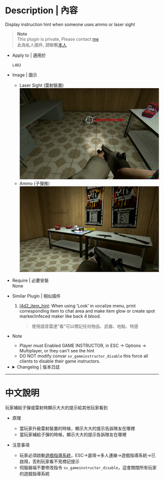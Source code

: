 # Description | 內容
Display instruction hint when someone uses ammo or laser sight

> __Note__ <br/>
This plugin is private, Please contact [me](https://github.com/fbef0102/Game-Private_Plugin#私人插件列表-private-plugins-list)<br/>
此為私人插件, 請聯繫[本人](https://github.com/fbef0102/Game-Private_Plugin#私人插件列表-private-plugins-list)

* Apply to | 適用於
	```
	L4D2
	```

* Image | 圖示
	* Laser Sight (雷射裝置)
	<br/>![AnnouceLaserAmmo_1](image/AnnouceLaserAmmo_1.jpg)
	* Ammo (子彈推)
	<br/>![AnnouceLaserAmmo_2](image/AnnouceLaserAmmo_2.jpg)

* Require | 必要安裝
<br>None

* Similar Plugin | 相似插件
	1. [l4d2_item_hint](https://github.com/fbef0102/L4D1_2-Plugins/tree/master/l4d2_item_hint): When using 'Look' in vocalize menu, print corresponding item to chat area and make item glow or create spot marker/infeced maker like back 4 blood.
	    > 使用語音雷達"看"可以標記任何物品、武器、地點、特感

* Note
	* Player must Enabled GAME INSTRUCTOR, in ESC -> Options -> Multiplayer, or they can't see the hint
    * DO NOT modify convar ```sv_gameinstructor_disable``` this force all clients to disable their game instructors.

* <details><summary>Changelog | 版本日誌</summary>

	* v1.0 (2022-11-29)
        * Initial Release
</details>

- - - -
# 中文說明
玩家補給子彈或雷射時顯示大大的提示給其他玩家看到

* 原理
    * 當玩家升級雷射裝置的時候，顯示大大的提示告訴隊友在哪裡
    * 當玩家補給子彈的時候，顯示大大的提示告訴隊友在哪裡

* 注意事項
	* 玩家必須啟動[遊戲指導系統](/Tutorial_教學區/Chinese_繁體中文/Game/README.md#啟動遊戲指導系統)，ESC->選項->多人連線->遊戲指導系統->已啟用，否則玩家看不見標記提示
    * 伺服器端不要修改指令 ```sv_gameinstructor_disable```，這會關閉所有玩家的遊戲指導系統